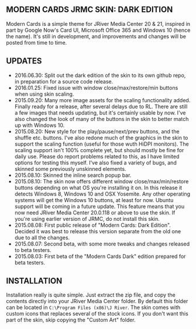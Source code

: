 ## MODERN CARDS JRMC SKIN: DARK EDITION
Modern Cards is a simple theme for JRiver Media Center 20 & 21, inspired in part by Google Now's Card UI, Microsoft Office 365 and Windows 10 (hence the name). It's still in development, and improvements and changes will be posted from time to time. 

## UPDATES
* 2016.06.30: Split out the dark edition of the skin to its own github repo, in preparation for a source code release.
* 2016.01.25: Fixed issue with window close/max/restore/min buttons when using skin scaling.
* 2015.09.20: Many more image assets for the scaling functionality added. Finally ready for a release, after several delays due to RL. There are still a few images that needs updating, but it's certainly usable by now. I've also changed the look of many of the buttons in the skin to better match up with Windows 10.
* 2015.08.20: New style for the play/pause/next/prev buttons, and the shuffle etc. buttons. I've also redone much of the graphics in the skin to support the scaling function (useful for those wuth HiDPI monitors). The scaling support isn't 100% complete yet, but should mostly be fine for daily use. Please do report problems related to this, as I have limited options for testing this myself. I've also fixed a variety of bugs, and skinned some previously unskinned elements.
* 2015.08.10: Skinned the inline search popup bar.
* 2015.08.10: The skin now offers different window close/max/min/restore buttons depending on what OS you're installing it on. In this release it detects Windows 8, Windows 10 and OSX Yosemite. Any other operating systems will get the Windows 10 buttons, at least for now. Ubuntu support will be coming in a future update. This feature means that you now need JRiver Media Center 20.0.118 or above to use the skin. If you're using earlier version of JRMC, do not install this skin.
* 2015.08.08: First public release of "Modern Cards: Dark Edition". Decided it was best to release this version separate from the old one due to all the changes.
* 2015.08.07: Second beta, with some more tweaks and changes released to beta testers.
* 2015.08.03: First beta of the "Modern Cards Dark" edition prepared for beta testers.

## INSTALLATION

Installation really is quite simple. Just extract the zip file, and copy the contents directly into your JRiver Media Center folder. By default this folder can be located in `C:\Program Files (x86)\J River`. The skin comes with custom icons that replaces several of the stock icons. If you don't want this part of the skin, skip copying the "Custom Art" folder.
